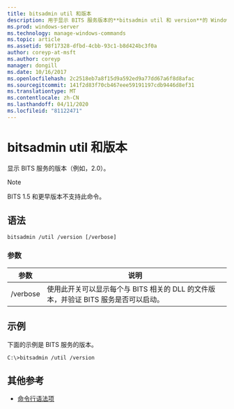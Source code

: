 ```yaml
---
title: bitsadmin util 和版本
description: 用于显示 BITS 服务版本的**bitsadmin util 和 version**的 Windows 命令主题。
ms.prod: windows-server
ms.technology: manage-windows-commands
ms.topic: article
ms.assetid: 98f17328-dfbd-4cbb-93c1-b8d424bc3f0a
author: coreyp-at-msft
ms.author: coreyp
manager: dongill
ms.date: 10/16/2017
ms.openlocfilehash: 2c2518eb7a8f15d9a592ed9a77dd67a6f8d8afac
ms.sourcegitcommit: 141f2d83f70cb467eee59191197cdb9446d8ef31
ms.translationtype: MT
ms.contentlocale: zh-CN
ms.lasthandoff: 04/11/2020
ms.locfileid: "81122471"
---
```

# <a name="bitsadmin-util-and-version"></a>bitsadmin util 和版本

显示 BITS 服务的版本（例如，2.0）。

> [!NOTE]
> BITS 1.5 和更早版本不支持此命令。

## <a name="syntax"></a>语法

```
bitsadmin /util /version [/verbose]
```

### <a name="parameters"></a>参数

| 参数 | 说明 |
| --------- | ----------- |
| /verbose | 使用此开关可以显示每个与 BITS 相关的 DLL 的文件版本，并验证 BITS 服务是否可以启动。|

## <a name="examples"></a>示例

下面的示例是 BITS 服务的版本。

```
C:\>bitsadmin /util /version
```

## <a name="additional-references"></a>其他参考

- [命令行语法项](command-line-syntax-key.md)